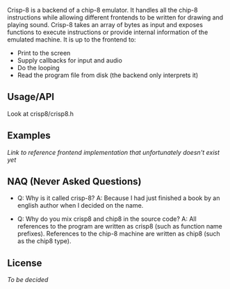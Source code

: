 Crisp-8 is a backend of a chip-8 emulator. It handles all the chip-8 instructions while allowing different frontends to be written for drawing and playing sound. Crisp-8 takes an array of bytes as input and exposes functions to execute instructions or provide internal information of the emulated machine. It is up to the frontend to:

- Print to the screen
- Supply callbacks for input and audio
- Do the looping
- Read the program file from disk (the backend only interprets it)

## Usage/API
Look at crisp8/crisp8.h

## Examples
*Link to reference frontend implementation that unfortunately doesn't exist yet*

## NAQ (Never Asked Questions)
- Q: Why is it called crisp-8?
  A: Because I had just finished a book by an english author when I decided on the name.

- Q: Why do you mix crisp8 and chip8 in the source code?
  A: All references to the program are written as crisp8 (such as function name prefixes). References to the chip-8 machine are written as chip8 (such as the chip8 type).

## License
*To be decided*
